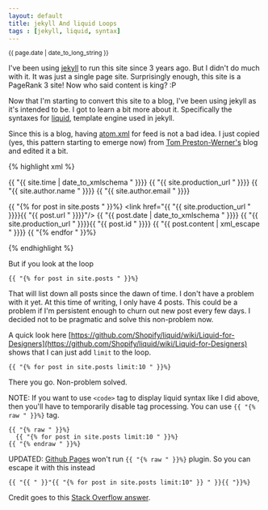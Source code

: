 ```yaml
---
layout: default
title: jekyll And liquid Loops
tags : [jekyll, liquid, syntax]
---
```

<p><small>{{ page.date | date_to_long_string }}</small></p>

I've been using [jekyll](https://github.com/mojombo/jekyll) to run this site since 3 years ago. But I didn't do much with it. It was just a single page site. Surprisingly enough, this site is a PageRank 3 site! Now who said content is king? :P

Now that I'm starting to convert this site to a blog, I've been using jekyll as it's intended to be. I got to learn a bit more about it. Specifically the syntaxes for [liquid](https://github.com/Shopify/liquid), template engine used in jekyll.

Since this is a blog, having [atom.xml](/atom.xml) for feed is not a bad idea. I just copied (yes, this pattern starting to emerge now) from [Tom Preston-Werner's](https://github.com/mojombo/mojombo.github.com/blob/master/atom.xml) blog and edited it a bit.

{% highlight xml %}
  <?xml version="1.0" encoding="utf-8"?>
  <feed xmlns="http://www.w3.org/2005/Atom">
  
   <title>{{ "{{ site.title " }}}} - {{ "{{ site.tagline " }}}}</title>
   <link href="{{ "{{ site.production_url " }}}}/atom.xml" rel="self"/>
   <link href="{{ "{{ site.production_url " }}}}"/>
   <updated>{{ "{{ site.time | date_to_xmlschema " }}}}</updated>
   <id>{{ "{{ site.production_url " }}}}</id>
   <author>
     <name>{{ "{{ site.author.name " }}}}</name>
     <email>{{ "{{ site.author.email " }}}}</email>
   </author>
  
   {{ "{% for post in site.posts " }}%}
   <entry>
     <title>{{ post.title }}</title>
     <link href="{{ "{{ site.production_url " }}}}{{ "{{ post.url " }}}}"/>
     <updated>{{ "{{ post.date | date_to_xmlschema " }}}}</updated>
     <id>{{ "{{ site.production_url " }}}}{{ "{{ post.id " }}}}</id>
     <content type="html">{{ "{{ post.content | xml_escape " }}}}</content>
   </entry>
   {{ "{% endfor " }}%}
  
  </feed>
{% endhighlight %}

But if you look at the loop

    {{ "{% for post in site.posts " }}%}

That will list down all posts since the dawn of time. I don't have a problem with it yet. At this time of writing, I only have 4 posts. This could be a problem if I'm persistent enough to churn out new post every few days. I decided not to be pragmatic and solve this non-problem now. 

A quick look here [https://github.com/Shopify/liquid/wiki/Liquid-for-Designers](https://github.com/Shopify/liquid/wiki/Liquid-for-Designers) shows that I can just add `limit` to the loop.
  
    {{ "{% for post in site.posts limit:10 " }}%}

There you go. Non-problem solved.

NOTE: If you want to use `<code>` tag to display liquid syntax like I did above, then you'll have to temporarily disable tag processing. You can use `{{ "{% raw " }}%}` tag.

    {{ "{% raw " }}%}
      {{ "{% for post in site.posts limit:10 " }}%}
    {{ "{% endraw " }}%}
    
UPDATED: [Github Pages](http://pages.github.com/) won't run `{{ "{% raw " }}%}`  plugin. So you can escape it with this instead 

    {{ "{{ " }}"{{ "{% for post in site.posts limit:10" }} " }}{{ "}}%}
    
Credit goes to this [Stack Overflow answer](http://stackoverflow.com/questions/10154690/github-pages-isnt-applying-my-template).